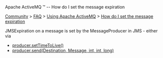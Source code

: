 Apache ActiveMQ ™ -- How do I set the message expiration 

[Community](community.html) > [FAQ](faq.html) > [Using Apache ActiveMQ](using-apache-activemq.html) > [How do I set the message expiration](how-do-i-set-the-message-expiration.html)


JMSExpiration on a message is set by the MessageProducer in JMS - either via

*   [producer.setTimeToLive()](http://java.sun.com/j2ee/1.4/docs/api/javax/jms/MessageProducer.html#setTimeToLive(long))
*   [producer.send(Destination, Message, int, int, long)](http://java.sun.com/j2ee/1.4/docs/api/javax/jms/MessageProducer.html#send(javax.jms.Destination,%20javax.jms.Message,%20int,%20int,%20long))

